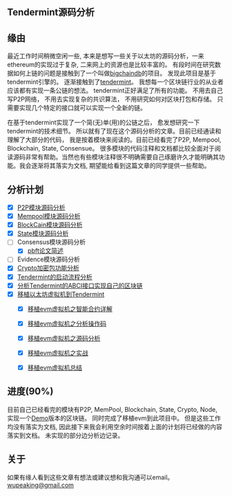 ## Tendermint源码分析

## 缘由
最近工作时间稍微空闲一些, 本来是想写一些关于以太坊的源码分析，一来ethereum的实现过于复杂, 二来网上的资源也是比较丰富的。 有段时间在研究数据如何上链的问题是接触到了一个叫做[bigchaindb][1]的项目。 发现此项目是基于tendermint引擎的。 逐渐接触到了[tendermint][2]。 我想每一个区块链行业的从业者应该都有实现一条公链的想法。 tendermint正好满足了所有的功能。 不用去自己写P2P网络， 不用去实现复杂的共识算法， 不用研究如何对区块打包和存储。 只需要实现几个特定的接口就可以实现一个全新的链。

在基于tendermint实现了一个简(无)单(用)的公链之后， 愈发想研究一下tendermint的技术细节。 所以就有了现在这个源码分析的文章。目前已经通读和理解了大部分的代码， 我是按着模块来阅读的。目前已经看完了P2P, Mempool, Blockchain, State, Consensue。 很多模块的代码注释和文档都比较全面对于阅读源码非常有帮助。当然也有些模块注释很不明确需要自己琢磨许久才能明确其功能。我会逐渐将其落实为文档, 期望能给看到这篇文章的同学提供一些帮助。

## 分析计划

- [x] [P2P模块源码分析][3]
- [x] [Mempool模块源码分析][5]
- [x] [BlockCain模块源码分析][6]
- [x] [State模块源码分析][9]
- [ ] Consensus模块源码分析
    - [x] [pbft论文简述][121]
- [ ] Evidence模块源码分析
- [x] [Crypto加密包功能分析][7]
- [x] [Tendermint的启动流程分析][8]
- [x] [分析Tendermint的ABCI接口实现自己的区块链][11]
- [x] [移植以太坊虚拟机到Tendermint][10]
    - [x] [移植evm虚拟机之智能合约详解][101]
    - [x] [移植evm虚拟机之分析操作码][102]
    - [x] [移植evm虚拟机之源码分析][103]
    - [x] [移植evm虚拟机之实战][104]
    - [x] [移植evm虚拟机总结][105]


## 进度(90%) 

目前自己已经看完的模块有P2P, MemPool, Blockchain, State, Crypto, Node, 实现一个[Demo][4]版本的区块链。 同时完成了移植evm到此项目中。 但是这些工作均没有落实为文档, 因此接下来我会利用空余时间按着上面的计划将已经做的内容落实到文档。 未实现的部分边分析边记录。

    
## 关于

如果有缘人看到这些文章有想法或建议想和我沟通可以email。 <wupeaking@gmail.com>

  [1]: https://github.com/bigchaindb/bigchaindb
  [2]: https://github.com/tendermint/tendermint
  [3]: p2p源码分析.md
  [4]: https://github.com/blockchainworkers/conch
  [5]: Mempool源码分析.md
  [6]: Blockchain源码分析.md
  [7]: crypto模块源码分析.md
  [8]: node启动流程分析.md
  [9]: state源码分析.md
  [10]: ./evm移植/index.md
  [11]: ./abci接口调用.md

  [101]: ./evm移植/evm之智能合约详解.md
  [102]: ./evm移植/evm之操作码分析.md
  [103]: ./evm移植/evm之源码分析.md
  [104]: ./evm移植/evm之实战.md
  [105]: ./evm移植/evm之总结.md

  [121]: ./epbft/pbft论文.md
